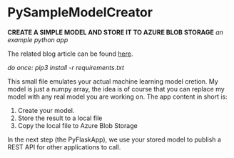 # PySampleModelCreator

**CREATE A SIMPLE MODEL AND STORE IT TO AZURE BLOB STORAGE**
*an example python app*

The related blog article can be found [here](https://jannehansen.com/).

*do once: pip3 install -r requirements.txt*

This small file emulates your actual machine learning model cretion.
My model is just a numpy array, the idea is of course that you
can replace my model with any real model you are working on. The
app content in short is:

1. Create your model.
2. Store the result to a local file
3. Copy the local file to Azure Blob Storage

In the next step (the PyFlaskApp), we use your stored model 
to publish a REST API for other applications to call.
